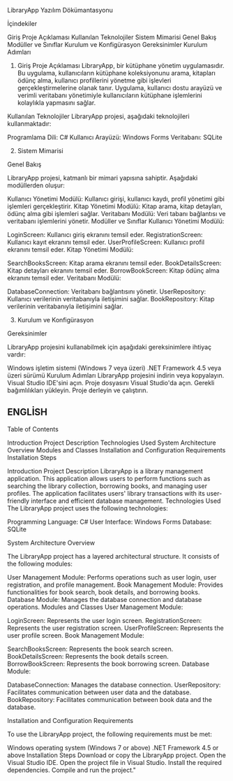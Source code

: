 LibraryApp Yazılım Dökümantasyonu

İçindekiler

Giriş
Proje Açıklaması
Kullanılan Teknolojiler
Sistem Mimarisi
Genel Bakış
Modüller ve Sınıflar
Kurulum ve Konfigürasyon
Gereksinimler
Kurulum Adımları



1. Giriş
Proje Açıklaması
LibraryApp, bir kütüphane yönetim uygulamasıdır. Bu uygulama, kullanıcıların kütüphane koleksiyonunu arama, kitapları ödünç alma, kullanıcı profillerini yönetme gibi işlevleri gerçekleştirmelerine olanak tanır. Uygulama, kullanıcı dostu arayüzü ve verimli veritabanı yönetimiyle kullanıcıların kütüphane işlemlerini kolaylıkla yapmasını sağlar.

Kullanılan Teknolojiler
LibraryApp projesi, aşağıdaki teknolojileri kullanmaktadır:

Programlama Dili: C#
Kullanıcı Arayüzü: Windows Forms
Veritabanı: SQLite








2. Sistem Mimarisi

Genel Bakış

LibraryApp projesi, katmanlı bir mimari yapısına sahiptir. Aşağıdaki modüllerden oluşur:

Kullanıcı Yönetimi Modülü: Kullanıcı girişi, kullanıcı kaydı, profil yönetimi gibi işlemleri gerçekleştirir.
Kitap Yönetimi Modülü: Kitap arama, kitap detayları, ödünç alma gibi işlemleri sağlar.
Veritabanı Modülü: Veri tabanı bağlantısı ve veritabanı işlemlerini yönetir.
Modüller ve Sınıflar
Kullanıcı Yönetimi Modülü:

LoginScreen: Kullanıcı giriş ekranını temsil eder.
RegistrationScreen: Kullanıcı kayıt ekranını temsil eder.
UserProfileScreen: Kullanıcı profil ekranını temsil eder.
Kitap Yönetimi Modülü:

SearchBooksScreen: Kitap arama ekranını temsil eder.
BookDetailsScreen: Kitap detayları ekranını temsil eder.
BorrowBookScreen: Kitap ödünç alma ekranını temsil eder.
Veritabanı Modülü:

DatabaseConnection: Veritabanı bağlantısını yönetir.
UserRepository: Kullanıcı verilerinin veritabanıyla iletişimini sağlar.
BookRepository: Kitap verilerinin veritabanıyla iletişimini sağlar.

3. Kurulum ve Konfigürasyon

Gereksinimler

LibraryApp projesini kullanabilmek için aşağıdaki gereksinimlere ihtiyaç vardır:

Windows işletim sistemi (Windows 7 veya üzeri)
.NET Framework 4.5 veya üzeri sürümü
Kurulum Adımları
LibraryApp projesini indirin veya kopyalayın.
Visual Studio IDE'sini açın.
Proje dosyasını Visual Studio'da açın.
Gerekli bağımlılıkları yükleyin.
Proje derleyin ve çalıştırın.



## ENGLİSH
Table of Contents

Introduction
Project Description
Technologies Used
System Architecture
Overview
Modules and Classes
Installation and Configuration
Requirements
Installation Steps

Introduction
Project Description
LibraryApp is a library management application. This application allows users to perform functions such as searching the library collection, borrowing books, and managing user profiles. The application facilitates users' library transactions with its user-friendly interface and efficient database management.
Technologies Used
The LibraryApp project uses the following technologies:

Programming Language: C#
User Interface: Windows Forms
Database: SQLite

System Architecture
Overview

The LibraryApp project has a layered architectural structure. It consists of the following modules:

User Management Module: Performs operations such as user login, user registration, and profile management.
Book Management Module: Provides functionalities for book search, book details, and borrowing books.
Database Module: Manages the database connection and database operations.
Modules and Classes
User Management Module:

LoginScreen: Represents the user login screen.
RegistrationScreen: Represents the user registration screen.
UserProfileScreen: Represents the user profile screen.
Book Management Module:

SearchBooksScreen: Represents the book search screen.
BookDetailsScreen: Represents the book details screen.
BorrowBookScreen: Represents the book borrowing screen.
Database Module:

DatabaseConnection: Manages the database connection.
UserRepository: Facilitates communication between user data and the database.
BookRepository: Facilitates communication between book data and the database.

Installation and Configuration
Requirements

To use the LibraryApp project, the following requirements must be met:

Windows operating system (Windows 7 or above)
.NET Framework 4.5 or above
Installation Steps
Download or copy the LibraryApp project.
Open the Visual Studio IDE.
Open the project file in Visual Studio.
Install the required dependencies.
Compile and run the project."
